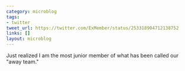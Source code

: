 ```yaml
---
category: microblog
tags:
- twitter
tweet_url: https://twitter.com/ExMember/status/253318904712138752
links: []
layout: microblog
---
```

Just realized I am the most junior member of what has been called our "away team."
